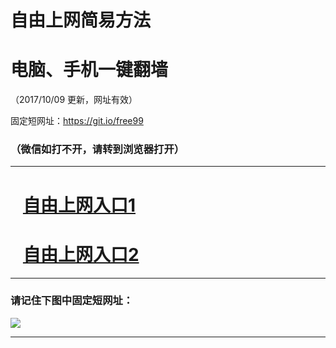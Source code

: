 ﻿# 自由上网简易方法

# 电脑、手机一键翻墙

（2017/10/09 更新，网址有效）

固定短网址：https://git.io/free99

### （微信如打不开，请转到浏览器打开）


***





# &nbsp;&nbsp; <a href="http://ft1295128827.fwq-tz-1001.info/fwqtz01.html?t=10090012032 " target="_blank">自由上网入口1</a>
# &nbsp;&nbsp; <a href="http://ft1441323252.fwq-tz-1002.info/fwqtz02.html?t=100900120337 " target="_blank">自由上网入口2</a>
***

### 请记住下图中固定短网址：

<img src="https://s3-us-west-2.amazonaws.com/fwq-1001/yjfq-20170905okok.png" /> 


***


